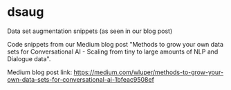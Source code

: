 # dsaug
Data set augmentation snippets (as seen in our blog post)

Code snippets from our Medium blog post "Methods to grow your own data sets for Conversational AI - Scaling from tiny to large amounts of NLP and Dialogue data".

Medium blog post link:
https://medium.com/wluper/methods-to-grow-your-own-data-sets-for-conversational-ai-1bfeac9508ef
